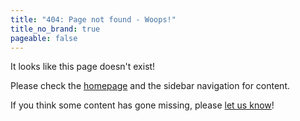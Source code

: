 ```yaml
---
title: "404: Page not found - Woops!"
title_no_brand: true
pageable: false
---
```


It looks like this page doesn't exist!

Please check the [homepage](/) and the sidebar navigation for content.

If you think some content has gone missing, please [let us
know](mailto:support@appsignal.com)!

